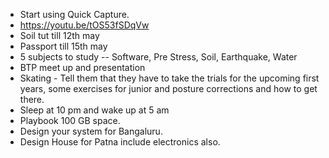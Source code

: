 - Start using Quick Capture.
- https://youtu.be/tOS53fSDqVw
- Soil tut till 12th may
- Passport till 15th may
- 5 subjects to study -- Software, Pre Stress, Soil, Earthquake, Water
- BTP meet up and presentation
- Skating - Tell them that they have to take the trials for the upcoming first years, some exercises for junior and posture corrections and how to get there.
- Sleep at 10 pm and wake up at 5 am
- Playbook 100 GB space.
- Design your system for Bangaluru.
- Design House for Patna include electronics also.
